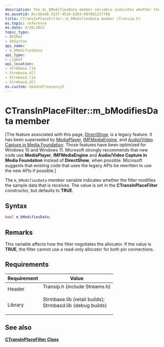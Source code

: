 ```yaml
---
description: The m\_bModifiesData member variable indicates whether the filter modifies the sample data that is receives. The value is set in the CTransInPlaceFilter constructor, but defaults to TRUE.
ms.assetid: 8ccdba46-315f-4519-b363-6870d1217f98
title: CTransInPlaceFilter::m_bModifiesData member (Transip.h)
ms.topic: reference
ms.date: 4/26/2023
topic_type: 
- APIRef
- kbSyntax
api_name: 
- m_bModifiesData
api_type: 
- LibDef
api_location: 
- Strmbase.lib
- Strmbase.dll
- Strmbasd.lib
- Strmbasd.dll
ms.custom: UpdateFrequency5
---
```


# CTransInPlaceFilter::m\_bModifiesData member

\[The feature associated with this page, [DirectShow](/windows/win32/directshow/directshow), is a legacy feature. It has been superseded by [MediaPlayer](/uwp/api/Windows.Media.Playback.MediaPlayer), [IMFMediaEngine](/windows/win32/api/mfmediaengine/nn-mfmediaengine-imfmediaengine), and [Audio/Video Capture in Media Foundation](windows/win32/medfound/audio-video-capture-in-media-foundation). Those features have been optimized for Windows 10 and Windows 11. Microsoft strongly recommends that new code use **MediaPlayer**, **IMFMediaEngine** and **Audio/Video Capture in Media Foundation** instead of **DirectShow**, when possible. Microsoft suggests that existing code that uses the legacy APIs be rewritten to use the new APIs if possible.\]

The `m_bModifiesData` member variable indicates whether the filter modifies the sample data that is receives. The value is set in the **CTransInPlaceFilter** constructor, but defaults to **TRUE**.

## Syntax


```C++
bool m_bModifiesData;
```



## Remarks

This variable affects how the filter negotiates the allocator. If the value is **TRUE**, the filter cannot use a read-only allocator for both pin connections.

## Requirements



| Requirement | Value |
|--------------------|--------------------------------------------------------------------------------------------------------------------------------------------------------------------------------------------|
| Header<br/>  | <dl> <dt>Transip.h (include Streams.h)</dt> </dl>                                                                                   |
| Library<br/> | <dl> <dt>Strmbase.lib (retail builds); </dt> <dt>Strmbasd.lib (debug builds)</dt> </dl> |



## See also

<dl> <dt>

[**CTransInPlaceFilter Class**](ctransinplacefilter.md)
</dt> </dl>

 

 




